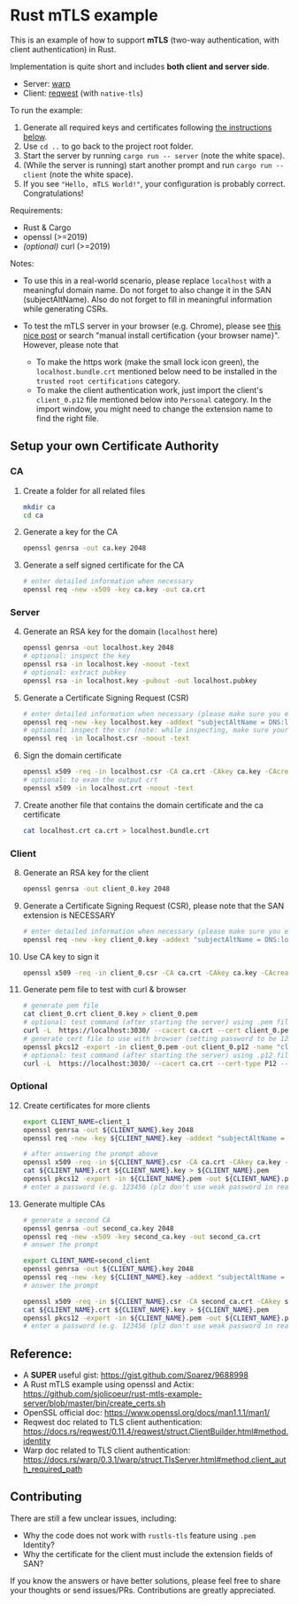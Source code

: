 # Rust mTLS example

This is an example of how to support **mTLS** (two-way authentication, with client authentication) in Rust. 

Implementation is quite short and includes **both client and server side**.

- Server: [warp](https://github.com/seanmonstar/warp)
- Client: [reqwest](https://github.com/seanmonstar/reqwest) (with `native-tls`)

To run the example:

1. Generate all required keys and certificates following [the instructions below](#setup-your-own-certificate-authority).
2. Use `cd ..` to go back to the project root folder.
3. Start the server by running `cargo run -- server` (note the white space).
4. (While the server is running) start another prompt and run `cargo run -- client` (note the white space). 
5. If you see `"Hello, mTLS World!"`, your configuration is probably correct. Congratulations!

Requirements:

- Rust & Cargo
- openssl (>=2019)
- *(optional)* curl (>=2019)

Notes:

- To use this in a real-world scenario, please replace `localhost` with a meaningful domain name. Do not forget to also change it in the SAN (subjectAltName). Also do not forget to fill in meaningful information while generating CSRs.

- To test the mTLS server in your browser (e.g. Chrome), please see [this nice post](https://blog.eldernode.com/install-root-certificate-in-chrome/) or search "manual install certification {your browser name}". However, please note that
    - To make the https work (make the small lock icon green), the `localhost.bundle.crt` mentioned below need to be installed in the `trusted root certifications` category.
    - To make the client authentication work, just import the client's `client_0.p12` file mentioned below into `Personal` category. In the import window, you might need to change the extension name to find the right file.

## Setup your own Certificate Authority

### CA

1. Create a folder for all related files
    
    ```sh
    mkdir ca
    cd ca
    ```

2. Generate a key for the CA

    ```sh
    openssl genrsa -out ca.key 2048
    ```

3. Generate a self signed certificate for the CA

    ```sh
    # enter detailed information when necessary
    openssl req -new -x509 -key ca.key -out ca.crt
    ```

### Server

4. Generate an RSA key for the domain (`localhost` here)

    ```sh
    openssl genrsa -out localhost.key 2048
    # optional: inspect the key
    openssl rsa -in localhost.key -noout -text
    # optional: extract pubkey
    openssl rsa -in localhost.key -pubout -out localhost.pubkey
    ```

5. Generate a Certificate Signing Request (CSR)

    ```sh
    # enter detailed information when necessary (please make sure you enter COMMON NAME)
    openssl req -new -key localhost.key -addext "subjectAltName = DNS:localhost" -out localhost.csr
    # optional: inspect the csr (note: while inspecting, make sure your Signature Algorithm is not MD5 which is not accepted by many sites, upgrade your openssl if necessary)
    openssl req -in localhost.csr -noout -text
    ```

6. Sign the domain certificate 

    ```sh
    openssl x509 -req -in localhost.csr -CA ca.crt -CAkey ca.key -CAcreateserial -extfile <(printf "subjectAltName=DNS:localhost") -out localhost.crt
    # optional: to exam the output crt
    openssl x509 -in localhost.crt -noout -text
    ```

7. Create another file that contains the domain certificate and the ca certificate

    ```sh
    cat localhost.crt ca.crt > localhost.bundle.crt
    ```

### Client

8. Generate an RSA key for the client

    ```sh
    openssl genrsa -out client_0.key 2048
    ```

9. Generate a Certificate Signing Request (CSR), please note that the SAN extension is NECESSARY 

    ```sh
    # enter detailed information when necessary (please make sure you enter COMMON NAME)
    openssl req -new -key client_0.key -addext "subjectAltName = DNS:localhost" -out client_0.csr
    ```

10. Use CA key to sign it

    ```sh
    openssl x509 -req -in client_0.csr -CA ca.crt -CAkey ca.key -CAcreateserial -extfile <(printf "subjectAltName=DNS:localhost") -out client_0.crt
    ```

11. Generate pem file to test with curl & browser

    ```sh
    # generate pem file
    cat client_0.crt client_0.key > client_0.pem
    # optional: test command (after starting the server) using .pem file
    curl -L  https://localhost:3030/ --cacert ca.crt --cert client_0.pem -v
    # generate cert file to use with browser (setting password to be 123456 for example)
    openssl pkcs12 -export -in client_0.pem -out client_0.p12 -name "client_0"
    # optional: test command (after starting the server) using .p12 file
    curl -L  https://localhost:3030/ --cacert ca.crt --cert-type P12 --cert client_0.p12:123456 -v
    ```

### Optional

12. Create certificates for more clients

    ```sh
    export CLIENT_NAME=client_1
    openssl genrsa -out ${CLIENT_NAME}.key 2048
    openssl req -new -key ${CLIENT_NAME}.key -addext "subjectAltName = DNS:localhost" -out ${CLIENT_NAME}.csr
    ```
    ```sh
    # after answering the prompt above
    openssl x509 -req -in ${CLIENT_NAME}.csr -CA ca.crt -CAkey ca.key -CAcreateserial -extfile <(printf "subjectAltName=DNS:localhost") -out ${CLIENT_NAME}.crt
    cat ${CLIENT_NAME}.crt ${CLIENT_NAME}.key > ${CLIENT_NAME}.pem
    openssl pkcs12 -export -in ${CLIENT_NAME}.pem -out ${CLIENT_NAME}.p12 -name "${CLIENT_NAME}"
    # enter a password (e.g. 123456 (plz don't use weak password in real-world deployment))
    ```

13. Generate multiple CAs

    ```sh
    # generate a second CA
    openssl genrsa -out second_ca.key 2048
    openssl req -new -x509 -key second_ca.key -out second_ca.crt
    # answer the prompt

    export CLIENT_NAME=second_client
    openssl genrsa -out ${CLIENT_NAME}.key 2048
    openssl req -new -key ${CLIENT_NAME}.key -addext "subjectAltName = DNS:localhost" -out ${CLIENT_NAME}.csr
    # answer the prompt
    
    openssl x509 -req -in ${CLIENT_NAME}.csr -CA second_ca.crt -CAkey second_ca.key -CAcreateserial -extfile <(printf "subjectAltName=DNS:localhost") -out ${CLIENT_NAME}.crt
    cat ${CLIENT_NAME}.crt ${CLIENT_NAME}.key > ${CLIENT_NAME}.pem
    openssl pkcs12 -export -in ${CLIENT_NAME}.pem -out ${CLIENT_NAME}.p12 -name "${CLIENT_NAME}"
    # enter a password (e.g. 123456 (plz don't use weak password in real-world deployment))
    ```

## Reference: 

- A **SUPER** useful gist: https://gist.github.com/Soarez/9688998
- A Rust mTLS example using openssl and Actix: https://github.com/sjolicoeur/rust-mtls-example-server/blob/master/bin/create_certs.sh
- OpenSSL official doc: https://www.openssl.org/docs/man1.1.1/man1/
- Reqwest doc related to TLS client authentication: https://docs.rs/reqwest/0.11.4/reqwest/struct.ClientBuilder.html#method.identity
- Warp doc related to TLS client authentication: https://docs.rs/warp/0.3.1/warp/struct.TlsServer.html#method.client_auth_required_path

## Contributing

There are still a few unclear issues, including:

- Why the code does not work with `rustls-tls` feature using `.pem` Identity?
- Why the certificate for the client must include the extension fields of SAN?

If you know the answers or have better solutions, please feel free to share your thoughts or send issues/PRs. Contributions are greatly appreciated. 
